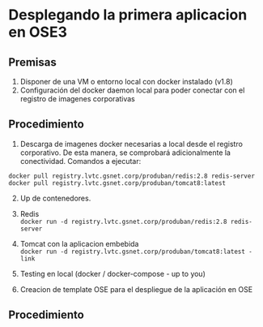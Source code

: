 # Desplegando la primera aplicacion en OSE3

## Premisas
  1. Disponer de una VM o entorno local con docker instalado (v1.8)
  2. Configuración del docker daemon local para poder conectar con el registro de imagenes corporativas
  
## Procedimiento
  1. Descarga de imagenes docker necesarias a local desde el registro corporativo. De esta manera, se comprobará adicionalmente
  la conectividad. Comandos a ejecutar:

  `docker pull registry.lvtc.gsnet.corp/produban/redis:2.8 redis-server`
  `docker pull registry.lvtc.gsnet.corp/produban/tomcat8:latest`
  
  2. Up de contenedores. 
  3. Redis   
    `docker run -d registry.lvtc.gsnet.corp/produban/redis:2.8 redis-server`  
  4. Tomcat con la aplicacion embebida   
    `docker run -d registry.lvtc.gsnet.corp/produban/tomcat8:latest -link `  
   
  
  4. Testing en local (docker / docker-compose - up to you)
  4. Creacion de template OSE para el despliegue de la aplicación en OSE
  
## Procedimiento
